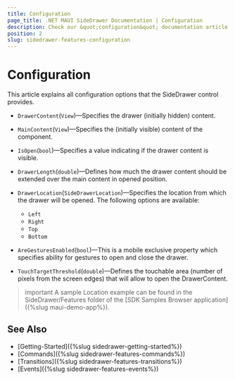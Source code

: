 ```yaml
---
title: Configuration
page_title: .NET MAUI SideDrawer Documentation | Configuration
description: Check our &quot;configuration&quot; documentation article for Telerik UI for .NET MAUI SideDrawer control.
position: 2
slug: sidedrawer-features-configuration
---
```


# Configuration

This article explains all configuration options that the SideDrawer control provides.

* `DrawerContent`(`View`)&mdash;Specifies the drawer (initially hidden) content.
* `MainContent`(`View`)&mdash;Specifies the (initially visible) content of the component.
* `IsOpen`(`bool`)&mdash;Specifies a value indicating if the drawer content is visible.
* `DrawerLength`(`double`)&mdash;Defines how much the drawer content should be extended over the main content in opened position.
* `DrawerLocation`(`SideDrawerLocation`)&mdash;Specifies the location from which the drawer will be opened. The following options are available:
	* `Left` 
	* `Right`
	* `Top`
	* `Bottom`

* `AreGesturesEnabled`(`bool`)&mdash;This is a mobile exclusive property which specifies ability for gestures to open and close the drawer.
* `TouchTargetThreshold`(`double`)&mdash;Defines the touchable area (number of pixels from the screen edges) that will allow to open the DrawerContent. 

>important A sample Location example can be found in the SideDrawer/Features folder of the [SDK Samples Browser application]({%slug maui-demo-app%}).

## See Also

- [Getting-Started]({%slug sidedrawer-getting-started%})
- [Commands]({%slug sidedrawer-features-commands%})
- [Transitions]({%slug sidedrawer-features-transitions%})
- [Events]({%slug sidedrawer-features-events%})
